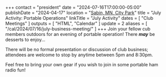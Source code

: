 +++
contact = "president"
date = "2024-07-16T17:00:00-05:00"
publishDate = "2024-04-17"
location = "[Sabin, MN, City Park](https://goo.gl/maps/3LZgFLksDvk)"
title = "July Activity: Portable Operations"
linkTitle = "July Activity"
dates = [ "Club Meetings" ]
outputs = [ "HTML", "Calendar" ]
update = 2
aliases = [ "/cal/2024/07/16/july-business-meeting/" ]
+++
Join your fellow cub members outdoors for an evening of portable
operation! There ***may*** be desserts to enjoy...

There will be no formal presentation or discussion of club
business; attendees are welcome to stop by anytime between 5pm and
8:30pm.

Feel free to bring your own gear if you wish to join in some portable
ham radio fun!

